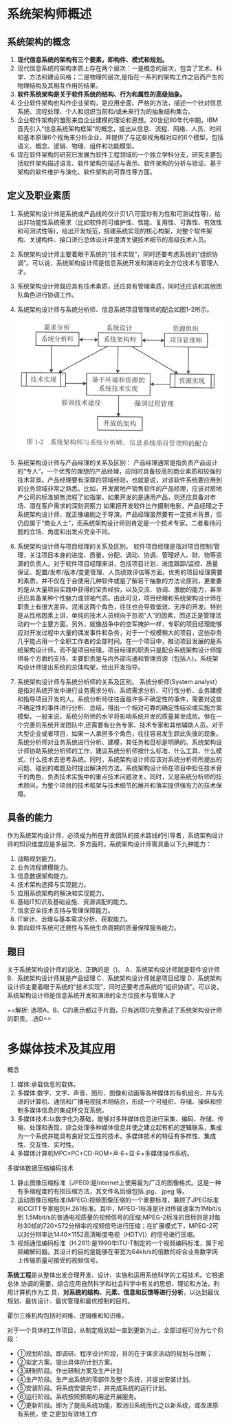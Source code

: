 # 系统架构师概述

## 系统架构的概念

1. **现代信息系统的架构有三个要素，即构件、模式和规划。**
2. 现代信息系统的架构本质上存在两个层次：一是概念的层次，包含了艺术、科学、方法和建设风格；二是物理的层次,是指在一系列的架构工作之后而产生的物理结构及其相互作用的结果。
3. **软件系统架构是关于软件系统的结构、行为和属性的高级抽象。**
4. 企业软件架构也叫作企业架构，是应用全面、严格的方法，描述一个针对信息系统、流程处理、个人和组织当前和/或未来行为的抽象结构集合。
5. 企业软件架构的雏形来自企业建模的理论和思想。20世纪80年代中期，IBM首先引入“信息系统架构框架”的概念，提出从信息、流程、网络、人员、时间和基本原理6个视角来分析企业，并提供了与这些视角相对应的6个模型，包括语义、概念、逻辑、物理、组件和功能模型。
6. 现在软件架构的研究已发展为软件工程领域的一个独立学科分支，研究主要包括软件架构描述语言、软件架构的描述与表示、软件架构的分析与验证、基于架构的软件维护与演化、软件架构的可靠性等方面。

## 定义及职业素质

1. 系统架构设计帅是系统或产品线的仅计贝1八可营炒有为性和可测试性等)，给出非功能性系统需求（比如软件的可维护性、性能、复用性、可靠性、有效性和可测试性等)，给出开发规范，搭建系统实现的核心构架，对整个软件架构、关键构件、接口进行总体设计并澄清关键技术细节的高级技术人员。

2. 系统架构设计师主要着眼于系统的“技术实现”，同时还要考虑系统的“组织协调”。可以说，系统架构设计师是信息系统开发和演进的全方位技术与管理人才。

3. 系统架构设计师既应具有技术素质，还应具有管理素质，同时还应该和其他团队角色进行协调工作。

4. 系统架构设计师与系统分析师、信息系统项目管理师的配合如图1-2所示。

   ![image-20221021135340265](images/image-20221021135340265.png)

5. 系统架构设计师与产品经理的关系及区别：
   产品经理通常是指负责产品设计的“专人”。一个优秀的理想的产品经理，应同时具备较高的商业素质和较强的技术背景。产品经理要有深厚的领域经验，也就是说，对该软件系统要应用到的业务领域非常之熟悉。比如，开发房地产销售软件的产品经理，应该对房地产公司的标准销售流程了如指掌。如果开发的是通用产品，则还应具备对市场、潜在客户需求的深刻洞察力
   如果把开发软件比作摄制电影，产品经理之于系统架构设计师，就正像编剧之于导演。产品经理虽然要有一定技术背景，但仍应属于“商业人士”，而系统架构设计师则肯定是一个技术专家。二者看待问题的立场、角度和出发点完全不同。

6. 系统架构设计师与项目经理的关系及区别。
   软件项目经理是指对项目控制/管理，关注项目本身的进度、质量，分配、调动、协调、管理好人、财、物等资源的负责人。对于软件项目经理来讲，包括项目计划、进度跟踪/监控、质量保证、配置/发布/版本/变更管理、人员绩效评估等方面。优秀的项目经理需要的素质，并不仅在于会使用几种软件或是了解若干抽象的方法论原则，更重要的是从大量项目实践中获得的宝贵经验，以及交流、协调、激励的能力，甚至还应具备某种个性魅力或领袖气质。由此可见，项目经理和系统架构设计师在职责上有很大差异。混淆这两个角色，往往也会导致低效、无序的开发。特别是从性格因素上讲，单纯的技术人员倾向于忽视“人”的因素，而这正是管理活动的一个主要方面。另外，就像战争中的空军掩护一样，专职的项目经理能够应对开发过程中大量的偶发事件和杂务，对于一个规模稍大的项目，这些杂务几乎能占用一个全职工作者的全部时间。在一个项目中，推动项目发展的是系统架构设计师，而不是项目经理。项目经理的职责只是配合系统架构设计师提供各个方面的支持，主要职责是与内外部沟通和管理资源（包括人)。系统架构设计师提出系统的总体构架，给出开发指导。

7. 系统架构设计师与系统分析师的关系及区别。
   系统分析师(System analyst）是指对系统开发中进行业务需求分析、系统需求分析、可行性分析、业务建模和指导项目开发的人。系统分析师往往面临许多不确定性的事件，需要对这些不确定性的事件进行分析、总结，得出一个相对可靠的确定性结论或实施方案模型。一般来说，系统分析师的水平将影响系统开发的质量甚至成败。但在一个完善的系统开发团队中,还需要有业务专家、技术专家和其他辅助人员。对于大型企业或者项目，如果一人承担多个角色，往往容易发生顾此失彼的现象。
   系统分析师对业务系统进行分析、建模，其任务和目标是明确的。系统架构设计师协助系统分析师的工作，建议系统分析师按什么标准、什么工具、什么模式、什么技术去思考系统。同时，系统架构设计师应该对系统分析师所提出的问题、碰到的难题及时提出解决的方法。系统架构设计师在项目中担任技术骨干的角色，负责技术实施中的重点技术问题攻关。同时，又是系统分析师的技术顾问，为整个项目的技术框架与技术细节的展开和落实提供强有力的技术保障。

## 具备的能力

作为系统架构设计师，必须成为所在开发团队的技术路线的引导者，系统架构设计师的知识维度应是多层次、多方面的。系统架构设计师需具备以下九种能力：

1. 战略规划能力。
2. 业务流程建模能力。
3. 信息数据架构能力。
4. 技术架构选择与实现能力。
5. 应用系统架构的解决和实现能力。
6. 基础IT知识及基础设施、资源调配的能力。
7. 信息安全技术支持与管理保障能力。
8. IT审计、治理与基本需求分析、获取能力。
9. 面向软件系统可迁居性与系统生命周期的质量保障服务能力。

## 题目

关于系统架构设计师的说法，正确的是（)。
A．系统架构设计师就是软件设计师
B．系统架构设计师就是产品经理
C．系统架构设计师就是项目经理
D．系统架构设计师主要着眼于系统的“技术实现”，同时还要考虑系统的“组织协调”。可以说，系统架构设计师是信息系统开发和演进的全方位技术与管理人才

==解析: 选项A、B、C的表示都过于片面，只有选项D完整表述了系统架构设计师的职责。.选D==

# 多媒体技术及其应用

概念

1. 媒体:承载信息的载体。
2. 多媒体:数字、文字、声音、图形、图像和动画等各种媒体的有机组合，并与先进的计算机、通信和广播电视技术相结合，形成一个可组织、存储、操纵和控制多媒体信息的集成环交互系统。
3. 多媒体技术:以数字化为基础，能够对多种媒体信息进行采集、编码、存储、传输、处理和表现，综合处理多种媒体信息并使之建立起有机的逻辑联系，集成为一个系统并能具有良好交互性的技术。多媒体技术的特征有多样性、集成性、交互性、实时性。
4. 多媒体计算机MPC=PC+CD-ROM+声卡+显卡+多媒体操作系统。

多媒体数据压缩编码技术

1. 静止图像压缩标准（JPEG):是Internet上使用最为广泛的图像格式。这是一种有多缩程度的有损压缩方法，其文件名后缀包括.jpg、.jpeg 等。
2. 运动图像压缩标准(MPEG):视频图像压缩的一个重要标准，兼顾了JPEG标准和CCITT专家组的H.261标准。其中，MPEG-1标准是针对传输速率为1Mbit/s到 1.5Mbit/s的普通电视质量的视频信号的压缩;MPEG-2标准的目标则是对每秒30帧的720×572分辩率的视频信号进行压缩；在扩展模式下，MPEG-2可以对分辩率达1440×1152高清晰度电视（HDTV)）的信号进行压缩。
3. 视频通信编码标准（H.261):是1990年ITU-T制定的一个视频编码标准，属于视频编解码器。其设计的目的是能够在带宽为64kb/s的倍数的综合业务数字网上传输质量可接受的视频信号。

**系统工程**是从整体出发合理开发、设计、实施和运用系统科学的工程技术。它根据总体 协调的需要，综合应用自然科学和社会科学中有关的思想、理论和方法，利用计算机作为工 具，**对系统的结构、元素、信息和反馈等进行分析**，以达到最优规划、最优设计、最优管理和最优控制的目的。 

霍尔三维机构包括时间维、逻辑维和知识维。 

对于一个具体的工作项目，从制定规划起一直到更新为止，全部过程可分为七个阶段：

- ①规划阶段。即调研、程序设计阶段，目的在于谋求活动的规划与战略； 
- ②拟定方案。提出具体的计划方案。 
- ③研制阶段。作出研制方案及生产计划
-  ④生产阶段。生产出系统的零部件及整个系统，并提出安装计划。
-  ⑤安装阶段。将系统安装完毕，并完成系统的运行计划。 
- ⑥运行阶段。系统按照预期的用途开展服务。 
- ⑦更新阶段。即为了提高系统功能，取消旧系统而代之以新系统，或改进原有系统，使 之更加有效地工作